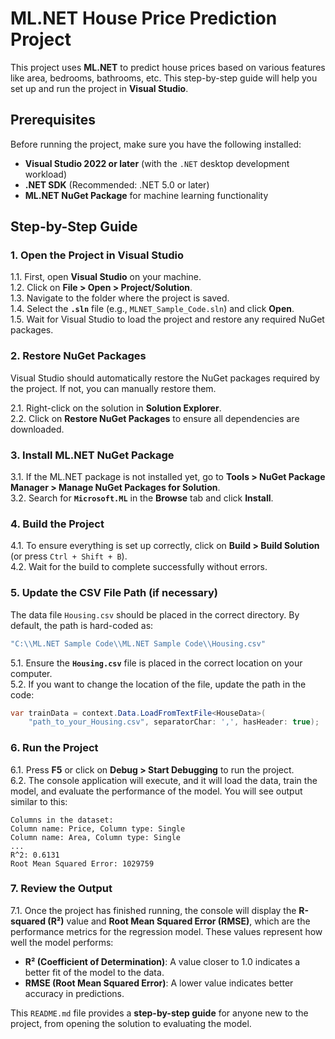 # ML.NET House Price Prediction Project

This project uses **ML.NET** to predict house prices based on various features like area, bedrooms, bathrooms, etc. This step-by-step guide will help you set up and run the project in **Visual Studio**.

## Prerequisites

Before running the project, make sure you have the following installed:

- **Visual Studio 2022 or later** (with the `.NET` desktop development workload)
- **.NET SDK** (Recommended: .NET 5.0 or later)
- **ML.NET NuGet Package** for machine learning functionality

## Step-by-Step Guide

### 1. **Open the Project in Visual Studio**

1.1. First, open **Visual Studio** on your machine.  
 1.2. Click on **File > Open > Project/Solution**.  
 1.3. Navigate to the folder where the project is saved.  
 1.4. Select the **`.sln`** file (e.g., `MLNET_Sample_Code.sln`) and click **Open**.  
 1.5. Wait for Visual Studio to load the project and restore any required NuGet packages.

### 2. **Restore NuGet Packages**

Visual Studio should automatically restore the NuGet packages required by the project. If not, you can manually restore them.

2.1. Right-click on the solution in **Solution Explorer**.  
 2.2. Click on **Restore NuGet Packages** to ensure all dependencies are downloaded.

### 3. **Install ML.NET NuGet Package**

3.1. If the ML.NET package is not installed yet, go to **Tools > NuGet Package Manager > Manage NuGet Packages for Solution**.  
 3.2. Search for **`Microsoft.ML`** in the **Browse** tab and click **Install**.

### 4. **Build the Project**

4.1. To ensure everything is set up correctly, click on **Build > Build Solution** (or press `Ctrl + Shift + B`).  
 4.2. Wait for the build to complete successfully without errors.

### 5. **Update the CSV File Path (if necessary)**

The data file `Housing.csv` should be placed in the correct directory. By default, the path is hard-coded as:

```csharp
"C:\\ML.NET Sample Code\\ML.NET Sample Code\\Housing.csv"
```

5.1. Ensure the **`Housing.csv`** file is placed in the correct location on your computer.  
 5.2. If you want to change the location of the file, update the path in the code:

```csharp
var trainData = context.Data.LoadFromTextFile<HouseData>(
    "path_to_your_Housing.csv", separatorChar: ',', hasHeader: true);
```

### 6. **Run the Project**

6.1. Press **F5** or click on **Debug > Start Debugging** to run the project.  
 6.2. The console application will execute, and it will load the data, train the model, and evaluate the performance of the model. You will see output similar to this:

```
Columns in the dataset:
Column name: Price, Column type: Single
Column name: Area, Column type: Single
...
R^2: 0.6131
Root Mean Squared Error: 1029759
```

### 7. **Review the Output**

7.1. Once the project has finished running, the console will display the **R-squared (R²)** value and **Root Mean Squared Error (RMSE)**, which are the performance metrics for the regression model. These values represent how well the model performs:

- **R² (Coefficient of Determination)**: A value closer to 1.0 indicates a better fit of the model to the data.
- **RMSE (Root Mean Squared Error)**: A lower value indicates better accuracy in predictions.

This `README.md` file provides a **step-by-step guide** for anyone new to the project, from opening the solution to evaluating the model.
